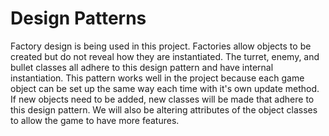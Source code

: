 # Design Patterns

Factory design is being used in this project. Factories allow objects to be created but do not reveal how they are instantiated. The turret, enemy, and bullet classes
all adhere to this design pattern and have internal instantiation. This pattern works well in the project because each game object can be set up the same way each time
with it's own update method. If new objects need to be added, new classes will be made that adhere to this design pattern. We will also be altering attributes of the 
object classes to allow the game to have more features.
